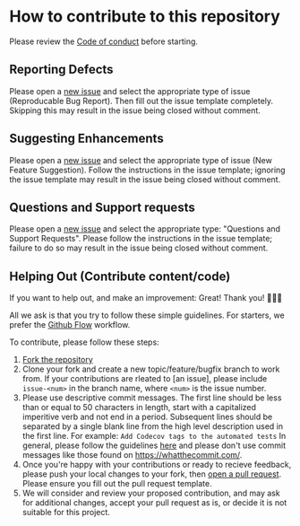 # How to contribute to this repository

Please review the [Code of conduct] before starting.

## Reporting Defects

Please open a [new issue] and select the appropriate type of issue (Reproducable Bug
Report). Then fill out the issue template completely. Skipping this may result in the
issue being closed without comment.

## Suggesting Enhancements

Please open a [new issue] and select the appropriate type of issue (New Feature
Suggestion). Follow the instructions in the issue template; ignoring the issue
template may result in the issue being closed without comment.

## Questions and Support requests

Please open a [new issue] and select the appropriate type: "Questions and Support
Requests". Please follow the instructions in the issue template; failure to do so may
result in the issue being closed without comment.

## Helping Out (Contribute content/code)

If you want to help out, and make an improvement: Great! Thank you! 👏🎉💙

All we ask is that you try to follow these simple guidelines. For starters, we prefer
the [Github Flow] workflow.

To contribute, please follow these steps:

1. [Fork the repository]
2. Clone your fork and create a new topic/feature/bugfix branch to work from. If your
   contributions are rleated to [an issue], please include `issue-<num>` in the branch
   name, where `<num>` is the issue number.
3. Please use descriptive commit messages. The first line should be less than or equal
   to 50 characters in length, start with a capitalized imperitive verb and not end in
   a period. Subsequent lines should be separated by a single blank line from the high
   level description used in the first line. For example: 
   `Add Codecov tags to the automated tests`
   In general, please follow the guidelines
   [here](https://robots.thoughtbot.com/5-useful-tips-for-a-better-commit-message) and
   please don't use commit messages like those found on https://whatthecommit.com/.
4. Once you're happy with your contributions or ready to recieve feedback, please push
   your local changes to your fork, then [open a pull request]. Please ensure you fill
   out the pull request template.
5. We will consider and review your proposed contribution, and may ask for additional
   changes, accept your pull request as is, or decide it is not suitable for this
   project.

[Code of conduct]: https://github.com/SI-F18-today-Nov-2018/blob/master/CODE_OF_CONDUCT.md
[new issue]: https://github.com/SI-F18-today-Nov-2018/Boilerplate/issues/new/choose
[open a pull request]: https://github.com/SI-F18-today-Nov-2018/Boilerplate/compare
[Fork the repository]: https://github.com/SI-F18-today-Nov-2018/Boilerplate/fork
[Github Flow]: https://guides.github.com/introduction/flow/
